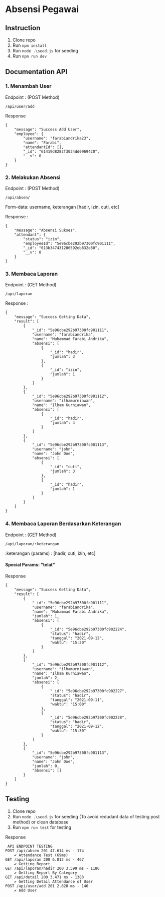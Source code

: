 # Absensi Pegawai

## Instruction

1. Clone repo
2. Run `npm install`
3. Run `node .\seed.js` for seeding
4. Run `npm run dev`

## Documentation API

### 1. Menambah User

Endpoint : (POST Method)

```
/api/user/add
```

Response

```
{
    "message": "Success Add User",
    "employee": {
        "username": "farabiandrika23",
        "name": "Farabi",
        "attendantId": [],
        "_id": "61419d8282f3034dd0969420",
        "__v": 0
    }
}
```

### 2. Melakukan Absensi

Endpoint : (POST Method)

```
/api/absen/
```

Form-data: username, keterangan [hadir, izin, cuti, etc]

Response :

```
{
    "message": "Absensi Sukses",
    "attendant": {
        "status": "izin",
        "employeeId": "5e96cbe292b97300fc901111",
        "_id": "613b347431206592eb832e80",
        "__v": 0
    }
}
```

### 3. Membaca Laporan

Endpoint : (GET Method)

```
/api/laporan
```

Response :

```
{
    "message": "Success Getting Data",
    "result": [
        {
            "_id": "5e96cbe292b97300fc901111",
            "username": "farabiandrika",
            "name": "Muhammad Farabi Andrika",
            "absensi": [
                {
                    "_id": "hadir",
                    "jumlah": 3
                },
                {
                    "_id": "izin",
                    "jumlah": 1
                }
            ]
        },
        {
            "_id": "5e96cbe292b97300fc901112",
            "username": "ilhamurniawan",
            "name": "Ilham Kurniawan",
            "absensi": [
                {
                    "_id": "hadir",
                    "jumlah": 4
                }
            ]
        },
        {
            "_id": "5e96cbe292b97300fc901113",
            "username": "john",
            "name": "John Doe",
            "absensi": [
                {
                    "_id": "cuti",
                    "jumlah": 3
                },
                {
                    "_id": "hadir",
                    "jumlah": 1
                }
            ]
        }
    ]
}
```

### 4. Membaca Laporan Berdasarkan Keterangan

Endpoint : (GET Method)

```
/api/laporan/:keterangan
```

:keterangan (params) : [hadir, cuti, izin, etc]

#### Special Params: "telat"

Response

```
{
    "message": "Success Getting Data",
    "result": [
        {
            "_id": "5e96cbe292b97300fc901111",
            "username": "farabiandrika",
            "name": "Muhammad Farabi Andrika",
            "jumlah": 1,
            "absensi": [
                {
                    "_id": "5e96cbe292b97300fc902224",
                    "status": "hadir",
                    "tanggal": "2021-09-12",
                    "waktu": "15:30"
                }
            ]
        },
        {
            "_id": "5e96cbe292b97300fc901112",
            "username": "ilhamurniawan",
            "name": "Ilham Kurniawan",
            "jumlah": 2,
            "absensi": [
                {
                    "_id": "5e96cbe292b97300fc902227",
                    "status": "hadir",
                    "tanggal": "2021-09-11",
                    "waktu": "15:00"
                },
                {
                    "_id": "5e96cbe292b97300fc902228",
                    "status": "hadir",
                    "tanggal": "2021-09-12",
                    "waktu": "15:30"
                }
            ]
        },
        {
            "_id": "5e96cbe292b97300fc901113",
            "username": "john",
            "name": "John Doe",
            "jumlah": 0,
            "absensi": []
        }
    ]
}
```

## Testing

1. Clone repo
2. Run `node .\seed.js` for seeding (To avoid redudant data of testing post method) or clean database
3. Run `npm run test` for testing

Response

```
 API ENDPOINT TESTING
POST /api/absen 201 47.614 ms - 174
    ✔ Attendance Test (69ms)
GET /api/laporan 200 6.012 ms - 467
    ✔ Getting Report
GET /api/laporan/hadir 200 3.599 ms - 1186
    ✔ Getting Report By Category
GET /api/detail 200 3.471 ms - 1383
    ✔ Getting Detail Attendance of User
POST /api/user/add 201 2.828 ms - 146
    ✔ Add User
```
